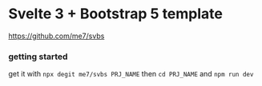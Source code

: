 # Svelte 3 + Bootstrap 5 template

https://github.com/me7/svbs

### getting started

get it with `npx degit me7/svbs PRJ_NAME`
then `cd PRJ_NAME` and `npm run dev`
